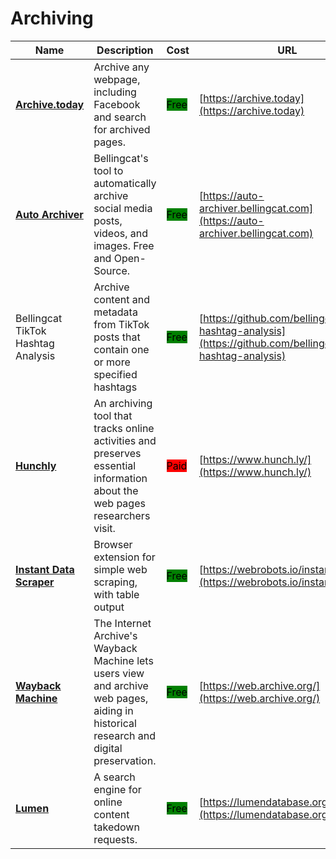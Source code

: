 # Archiving

| Name | Description | Cost | URL |
| --- | --- | --- | --- |
| [**Archive.today**](../../tools/archive.today/README.md) | Archive any webpage, including Facebook and search for archived pages. | <mark style="background-color:green;">Free</mark> | [https://archive.today](https://archive.today) |
| [**Auto Archiver**](../../tools/auto-archiver/README.md) | Bellingcat's tool to automatically archive social media posts, videos, and images. Free and Open-Source. | <mark style="background-color:green;">Free</mark> | [https://auto-archiver.bellingcat.com](https://auto-archiver.bellingcat.com) |
| Bellingcat TikTok Hashtag Analysis | Archive content and metadata from TikTok posts that contain one or more specified hashtags | <mark style="background-color:green;">Free</mark> | [https://github.com/bellingcat/tiktok-hashtag-analysis](https://github.com/bellingcat/tiktok-hashtag-analysis) |
| [**Hunchly**](../../tools/hunchly/README.md) | An archiving tool that tracks online activities and preserves essential information about the web pages researchers visit. | <mark style="background-color:red;">Paid</mark> | [https://www.hunch.ly/](https://www.hunch.ly/) |
| [**Instant Data Scraper**](../../tools/instant-data-scraper/README.md) | Browser extension for simple web scraping, with table output | <mark style="background-color:green;">Free</mark> | [https://webrobots.io/instantdata/](https://webrobots.io/instantdata/) |
| [**Wayback Machine**](../../tools/internet-archive/README.md) | The Internet Archive's Wayback Machine lets users view and archive web pages, aiding in historical research and digital preservation. | <mark style="background-color:green;">Free</mark> | [https://web.archive.org/](https://web.archive.org/) |
| [**Lumen**](../../tools/lumen/README.md) | A search engine for online content takedown requests. | <mark style="background-color:green;">Free</mark> | [https://lumendatabase.org/](https://lumendatabase.org/) |